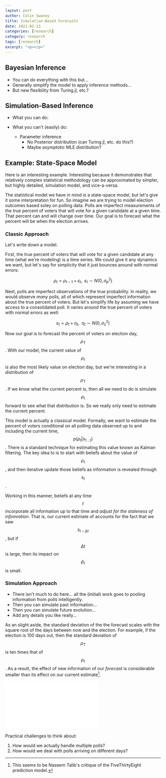 ```yaml
---
layout: post
author: Colin Swaney
title: Simulation-Based Forecasts
date: 2021-02-13
categories: [research]
category: research
tags: [research]
excerpt: "<p></p>"
---
```


## Bayesian Inference
- You can do everything with this but...
- Generally simplify the model to apply inference methods...
- But new flexibility from Turing.jl, etc.?

## Simulation-Based Inference
- What you can do:

- What you can't (easily) do:
  - Parameter inference
    - No Posterior distribution (can Turing.jl, etc. do this?)
    - Maybe asymptotic MLE distribution?

## Example: State-Space Model
Here is an interesting example. Interesting because it demonstrates that relatively complex statistical methodology can be approximated by simpler, but highly detailed, simulation model, and vice-a-versa.

The statistical model we have in mind is a state-space model, but let's give it some interpretation for fun. So imagine we are trying to model election outcomes based soley on polling data. Polls are imperfect measurements of the true percent of voters that will vote for a given candidate at a given time. That percent can and will change over time. Our goal is to forecast what the percent will be when the election arrives.

### Classic Approach
Let's write down a model.

First, the true percent of voters that will vote for a given candidate at any time (what we're modeling) is a time series. We could give it any dynamics we want, but let's say for simplicity that it just bounces around with normal errors:

$$ \rho_t = \rho_{t - 1} + \epsilon_t, \ \  \epsilon_t \sim N(0, \sigma_p^2) $$

Next, polls are imperfect observations of the true probability. In reality, we would observe *many* polls, all of which represent imperfect information about the true percent of voters. But let's simplify life by assuming we have access to a consolidated poll. It varies around the true percent of voters with normal errors as well:

$$ s_t = \rho_t + \eta_t, \ \ \eta_t \sim N(0, \sigma_s^2) $$

Now our goal is to forecast the percent of voters on election day, $$\rho_T$$. With our model, the current value of $$\rho_t$$ is also the most likely value on election day, but we're interesting in a distribution of $$\rho_T$$. If we *know* what the current percent is, then all we need to do is simulate $$\rho_t$$ forward to see what that distribution is. So we really only need to estimate the current percent.

This model is actually a classical model. Formally, we want to estimate the percent of voters conditional on all polling data observed up to and including the current time, $$p(\rho_t \vert s_{1:t})$$. There is a standard technique for estimating this value known as Kalman filtering. The key idea to is to start with beliefs about the value of $$\rho_t$$, and then iterative update those beliefs as information is revealed through $$s_t$$. 

Working in this manner, beliefs at any time $$t$$ incorporate all information up to that time and *adjust for the staleness of infomration*. That is, our current estimate of accounts for the fact that we saw $$s_{t - \Delta t}$$, but if $$\Delta t$$ is large, then its impact on $$\hat{p}_t$$ is small.

### Simulation Approach
- There isn't much to do here... all the (initial) work goes to pooling information from polls intelligently.
- Then you can simulate past information...
- Then you can simulate future evolution...
- Add any details you like really...

As an slight aside, the standard deviation of the the forecast scales with the square root of the days between now and the election. For example, if the election is 100 days out, then the standard deviation of $$\rho_T$$ is ten times that of $$\rho_t$$. As a result, the effect of new information of our *forecast* is considerable smaller than its effect on our current estimate[^1].

[^1]: This seems to be Naseem Talib's critique of the FiveThirtyEight prediction model.

![Forecast](/assets/img/forecast.pdf)




Practical challenges to think about:
1. How would we actually handle multiple polls?
2. How would we deal with polls arriving on different days?
